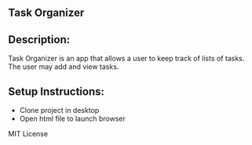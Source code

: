 ## Task Organizer

## Description:
Task Organizer is an app that allows a user to keep track of lists of tasks. 
The user may add and view tasks. 

## Setup Instructions:

- Clone project in desktop
- Open html file to launch browser

MIT License
